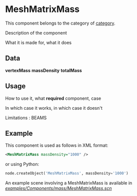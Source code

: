 MeshMatrixMass  
==============

This component belongs to the category of [category](#).

Description of the component

What it is made for, what it does




Data  
----

**vertexMass**
**massDensity**
**totalMass**


Usage
-----

How to use it, what **required** component, case

In which case it works, in which case it doesn't

Limitations : BEAMS



Example
-------

This component is used as follows in XML format:

``` xml
<MeshMatrixMass massDensity="1000" />
```

or using Python:

``` python
node.createObject('MeshMatrixMass', massDensity='1000')
```

An example scene involving a MeshMatrixMass is available in [*examples/Components/mass/MeshMatrixMass.scn*](https://github.com/sofa-framework/sofa/blob/master/examples/Components/mass/MeshMatrixMass.scn)